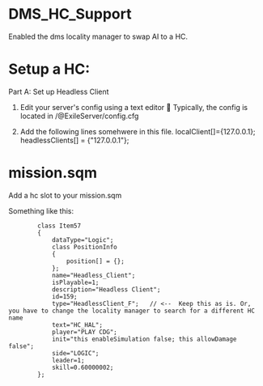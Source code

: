 # DMS_HC_Support
Enabled the dms locality manager to swap AI to a HC.

# Setup a HC:
Part A: Set up Headless Client
1. Edit your server's config using a text editor
 Typically, the config is located in /@ExileServer/config.cfg

2. Add the following lines somehwere in this file.
localClient[]={127.0.0.1};
headlessClients[] = {"127.0.0.1"};

# mission.sqm 

Add a hc slot to your mission.sqm 

Something like this: 
```
		class Item57
	    {
	        dataType="Logic";
	        class PositionInfo
	        {
	        	position[] = {};
	        };
	        name="Headless_Client";
	        isPlayable=1;
	        description="Headless Client";
	        id=159;
	        type="HeadlessClient_F";   // <--  Keep this as is. Or, you have to change the locality manager to search for a different HC name
	        text="HC_HAL";
	        player="PLAY CDG";
	        init="this enableSimulation false; this allowDamage false";
	        side="LOGIC";
	        leader=1;
	        skill=0.60000002;
		};
```

